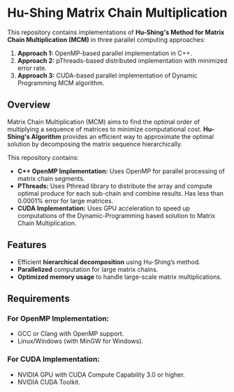 # Hu-Shing Matrix Chain Multiplication

This repository contains implementations of **Hu-Shing's Method for Matrix Chain Multiplication (MCM)** in three parallel computing approaches:

1. **Approach 1:** OpenMP-based parallel implementation in C++.
2. **Approach 2:** pThreads-based distributed implementation with minimized error rate.
3. **Approach 3:** CUDA-based parallel implementation of Dynamic Programming MCM algorithm.

## Overview
Matrix Chain Multiplication (MCM) aims to find the optimal order of multiplying a sequence of matrices to minimize computational cost. **Hu-Shing's Algorithm** provides an efficient way to approximate the optimal solution by decomposing the matrix sequence hierarchically.

This repository contains:
- **C++ OpenMP Implementation:** Uses OpenMP for parallel processing of matrix chain segments.
- **PThreads:** Uses Pthread library to distribute the array and compute optimal produce for each sub-chain and combine results. Has less than 0.0001% error for large matrices.
- **CUDA Implementation:** Uses GPU acceleration to speed up computations of the Dynamic-Programming based solution to Matrix Chain Multiplication.

## Features
- Efficient **hierarchical decomposition** using Hu-Shing’s method.
- **Parallelized** computation for large matrix chains.
- **Optimized memory usage** to handle large-scale matrix multiplications.

## Requirements
### For OpenMP Implementation:
- GCC or Clang with OpenMP support.
- Linux/Windows (with MinGW for Windows).

### For CUDA Implementation:
- NVIDIA GPU with CUDA Compute Capability 3.0 or higher.
- NVIDIA CUDA Toolkit.
